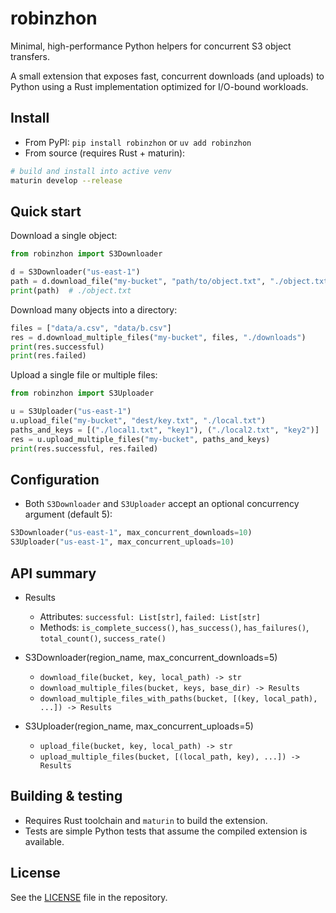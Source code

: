 # robinzhon

Minimal, high-performance Python helpers for concurrent S3 object transfers.

A small extension that exposes fast, concurrent downloads (and uploads) to Python
using a Rust implementation optimized for I/O-bound workloads.

## Install

- From PyPI: `pip install robinzhon` or `uv add robinzhon`
- From source (requires Rust + maturin):

```bash
# build and install into active venv
maturin develop --release
```

## Quick start

Download a single object:

```python
from robinzhon import S3Downloader

d = S3Downloader("us-east-1")
path = d.download_file("my-bucket", "path/to/object.txt", "./object.txt")
print(path)  # ./object.txt
```

Download many objects into a directory:

```python
files = ["data/a.csv", "data/b.csv"]
res = d.download_multiple_files("my-bucket", files, "./downloads")
print(res.successful)
print(res.failed)
```

Upload a single file or multiple files:

```python
from robinzhon import S3Uploader

u = S3Uploader("us-east-1")
u.upload_file("my-bucket", "dest/key.txt", "./local.txt")
paths_and_keys = [("./local1.txt", "key1"), ("./local2.txt", "key2")]
res = u.upload_multiple_files("my-bucket", paths_and_keys)
print(res.successful, res.failed)
```

## Configuration

- Both `S3Downloader` and `S3Uploader` accept an optional concurrency argument (default 5):

```python
S3Downloader("us-east-1", max_concurrent_downloads=10)
S3Uploader("us-east-1", max_concurrent_uploads=10)
```

## API summary

- Results
    - Attributes: `successful: List[str]`, `failed: List[str]`
    - Methods: `is_complete_success()`, `has_success()`, `has_failures()`, `total_count()`, `success_rate()`

- S3Downloader(region_name, max_concurrent_downloads=5)
    - `download_file(bucket, key, local_path) -> str`
    - `download_multiple_files(bucket, keys, base_dir) -> Results`
    - `download_multiple_files_with_paths(bucket, [(key, local_path), ...]) -> Results`

- S3Uploader(region_name, max_concurrent_uploads=5)
    - `upload_file(bucket, key, local_path) -> str`
    - `upload_multiple_files(bucket, [(local_path, key), ...]) -> Results`

## Building & testing

- Requires Rust toolchain and `maturin` to build the extension.
- Tests are simple Python tests that assume the compiled extension is available.

## License

See the [LICENSE](LICENSE) file in the repository.
